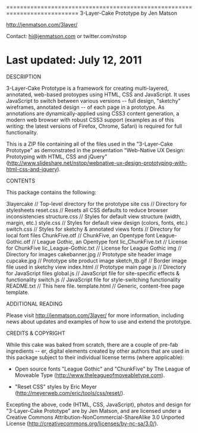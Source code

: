===========================================================================
3-Layer-Cake Prototype by Jen Matson

http://jenmatson.com/3layer/

Contact: hi@jenmatson.com or twitter.com/nstop

Last updated: July 12, 2011
===========================================================================


DESCRIPTION

3-Layer-Cake Prototype is a framework for creating multi-layered, annotated, web-based protoypes using HTML, CSS and JavaScript.  It uses JavaScript to switch between various versions -- full design, "sketchy" wireframes, annotated design -- of each page in a prototype.  As annotations are dynamically-applied using CSS3 content generation, a modern web browser with robust CSS3 support (examples as of this writing: the latest versions of Firefox, Chrome, Safari) is required for full functionality.

This is a ZIP file containing all of the files used in the "3-Layer-Cake Prototype" as demonstrated in the presentation "Web-Native UX Design: Prototyping with HTML, CSS and jQuery" (http://www.slideshare.net/nstop/webnative-ux-design-prototyping-with-html-css-and-jquery).


CONTENTS

This package contains the following:

3layercake				// Top-level directory for the prototype site
	css				// Directory for stylesheets
		reset.css		// Resets all CSS defaults to reduce browser inconsistencies
		structure.css		// Styles for default view structure (width, margin, etc.)
		style.css		// Styles for default view design (colors, fonts, etc.)
		switch.css		// Styles for sketchy & annotated views
	fonts				// Directory for local font files
		ChunkFive.otf		// ChunkFive, an Opentype font
		League-Gothic.otf	// League Gothic, an Opentype font
		lic_ChunkFive.txt	// License for ChunkFive
		lic_League-Gothic.txt	// License for League Gothic
	img				// Directory for images
		cakebanner.jpg		// Prototype site header image
		cupcake.jpg		// Prototype site product image
		sketch_tb.gif		// Border image file used in sketchy view
	index.html			// Prototype main page
	js				// Directory for JavaScript files
		global.js		// JavaScript file for site-specific effects & functionality 
		switch.js		// JavaScript file for style-switching functionality
	README.txt			// This here file.
	template.html			// Generic, content-free page template.


ADDITIONAL READING

Please visit http://jenmatson.com/3layer/ for more information, including news about updates and examples of how to use and extend the prototype.


CREDITS & COPYRIGHT

While this cake was baked from scratch, there are a couple of pre-fab ingredients -- er, digital elements created by other authors that are used in this package subject to their individual license terms (where applicable):

- Open source fonts "League Gothic" and "ChunkFive" by The League of Moveable Type (http://www.theleagueofmoveabletype.com).

- "Reset CSS" styles by Eric Meyer (http://meyerweb.com/eric/tools/css/reset/).

Excepting the above, code (HTML, CSS, JavaScript), photos and design for "3-Layer-Cake Prototype" are by Jen Matson, and are licensed under a Creative Commons Attribution-NonCommercial-ShareAlike 3.0 Unported License (http://creativecommons.org/licenses/by-nc-sa/3.0/).
